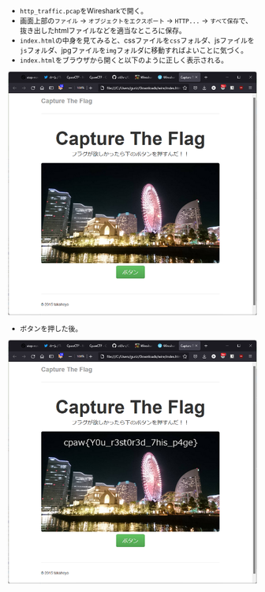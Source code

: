 - ``http_traffic.pcap``をWiresharkで開く。
- 画面上部の``ファイル`` -> ``オブジェクトをエクスポート`` -> ``HTTP...`` -> ``すべて保存``で、抜き出したhtmlファイルなどを適当なところに保存。
- ``index.html``の中身を見てみると、cssファイルを``css``フォルダ、jsファイルを``js``フォルダ、jpgファイルを``img``フォルダに移動すればよいことに気づく。
- ``index.html``をブラウザから開くと以下のように正しく表示される。

![a](./a.png)

- ボタンを押した後。

![b](./b.png)

